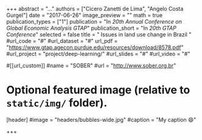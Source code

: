 +++
abstract = "..."
authors = ["Cicero Zanetti de Lima", "Angelo Costa Gurgel"]
date = "2017-06-26"
image_preview = ""
math = true
publication_types = ["1"]
publication = "In *20th Annual Conference on Global Economic Analysis GTAP*"
publication_short = "In *20th GTAP Conference*"
selected = false
title = "    Issues in land use change in Brazil "
#url_code = "#"
#url_dataset = "#"
url_pdf = "https://www.gtap.agecon.purdue.edu/resources/download/8578.pdf"
#url_project = "project/deep-learning/"
#url_slides = "#"
#url_video = "#"

#[[url_custom]]
#name = "SOBER"
#url = "http://www.sober.org.br"

# Optional featured image (relative to `static/img/` folder).
[header]
#image = "headers/bubbles-wide.jpg"
#caption = "My caption :smile:"

+++
